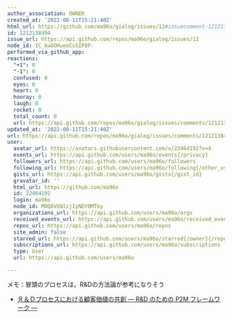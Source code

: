 ```yaml
---
author_association: OWNER
created_at: '2022-08-11T15:21:40Z'
html_url: https://github.com/ma96o/gialog/issues/12#issuecomment-1212138494
id: 1212138494
issue_url: https://api.github.com/repos/ma96o/gialog/issues/12
node_id: IC_kwDOHueoCs5IP8P-
performed_via_github_app: 
reactions:
  "+1": 0
  "-1": 0
  confused: 0
  eyes: 0
  heart: 0
  hooray: 0
  laugh: 0
  rocket: 0
  total_count: 0
  url: https://api.github.com/repos/ma96o/gialog/issues/comments/1212138494/reactions
updated_at: '2022-08-11T15:21:40Z'
url: https://api.github.com/repos/ma96o/gialog/issues/comments/1212138494
user:
  avatar_url: https://avatars.githubusercontent.com/u/22464192?v=4
  events_url: https://api.github.com/users/ma96o/events{/privacy}
  followers_url: https://api.github.com/users/ma96o/followers
  following_url: https://api.github.com/users/ma96o/following{/other_user}
  gists_url: https://api.github.com/users/ma96o/gists{/gist_id}
  gravatar_id: ''
  html_url: https://github.com/ma96o
  id: 22464192
  login: ma96o
  node_id: MDQ6VXNlcjIyNDY0MTky
  organizations_url: https://api.github.com/users/ma96o/orgs
  received_events_url: https://api.github.com/users/ma96o/received_events
  repos_url: https://api.github.com/users/ma96o/repos
  site_admin: false
  starred_url: https://api.github.com/users/ma96o/starred{/owner}{/repo}
  subscriptions_url: https://api.github.com/users/ma96o/subscriptions
  type: User
  url: https://api.github.com/users/ma96o

---
```

メモ：冒頭のプロセスは，R&Dの方法論が参考になりそう

- [Ｒ＆Ｄプロセスにおける顧客価値の共創 ― R&D のための P2M フレームワーク ―](https://www.jstage.jst.go.jp/article/iappmjour/9/2/9_203/_pdf)
